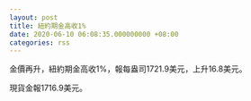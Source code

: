 ```yaml
---
layout: post
title: 紐約期金高收1%
date: 2020-06-10 06:08:35.000000000 +08:00
categories: rss
---
```


金價再升，紐約期金高收1%，報每盎司1721.9美元，上升16.8美元。

現貨金報1716.9美元。
